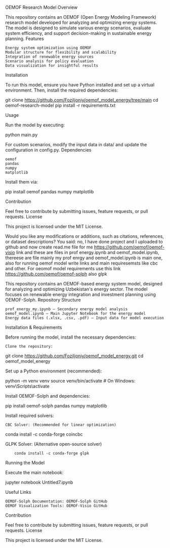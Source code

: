 OEMOF Research Model
Overview

This repository contains an OEMOF (Open Energy Modeling Framework) research model developed for analyzing and optimizing energy systems. The model is designed to simulate various energy scenarios, evaluate system efficiency, and support decision-making in sustainable energy planning.
Features

    Energy system optimization using OEMOF
    Modular structure for flexibility and scalability
    Integration of renewable energy sources
    Scenario analysis for policy evaluation
    Data visualization for insightful results

Installation

To run this model, ensure you have Python installed and set up a virtual environment. Then, install the required dependencies:

git clone https://github.com/Foziljoniy/oemof_model_energy/tree/main
cd oemof-research-model
pip install -r requirements.txt

Usage

Run the model by executing:

python main.py

For custom scenarios, modify the input data in data/ and update the configuration in config.py.
Dependencies

    oemof
    pandas
    numpy
    matplotlib

Install them via:

pip install oemof pandas numpy matplotlib

Contribution

Feel free to contribute by submitting issues, feature requests, or pull requests.
License

This project is licensed under the MIT License.

Would you like any modifications or additions, such as citations, references, or dataset descriptions?
You said:
no, I have done project and I uploaded to github and now create read.me file for me https://github.com/oemof/oemof-visio link and these are files in  prof energy.ipynb and oemof_model.ipynb, thereese are file mainly my prof enrgy and  oemof_model.ipynb is main one, also for running oemof model write links and main requiresemsts like cbc and other. For oeomof model requirements use this link https://github.com/oemof/oemof-solph also glpk

This repository contains an OEMOF-based energy system model, designed for analyzing and optimizing Uzbekistan's energy sector. The model focuses on renewable energy integration and investment planning using OEMOF-Solph.
Repository Structure

    
    prof_energy_my.ipynb – Secondary energy model analysis
    oemof_model.ipynb – Main Jupyter Notebook for the energy model
    Energy data files (.xlsx, .csv, .pdf) – Input data for model execution

Installation & Requirements

Before running the model, install the necessary dependencies:

    Clone the repository:

git clone https://github.com/Foziljoniy/oemof_model_energy.git
cd oemof_model_energy

Set up a Python environment (recommended):

python -m venv venv
source venv/bin/activate  # On Windows: venv\Scripts\activate

Install OEMOF-Solph and dependencies:

pip install oemof-solph pandas numpy matplotlib

Install required solvers:

    CBC Solver: (Recommended for linear optimization)

conda install -c conda-forge coincbc

GLPK Solver: (Alternative open-source solver)

        conda install -c conda-forge glpk

Running the Model

Execute the main notebook:

jupyter notebook Untitled7.ipynb

Useful Links

    OEMOF-Solph Documentation: OEMOF-Solph GitHub
    OEMOF Visualization Tools: OEMOF-Visio GitHub

Contribution

Feel free to contribute by submitting issues, feature requests, or pull requests.
License

This project is licensed under the MIT License.
